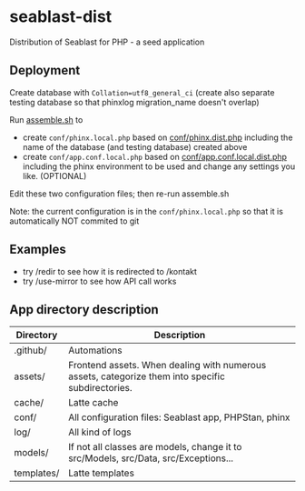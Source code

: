 # seablast-dist
Distribution of Seablast for PHP - a seed application

## Deployment
Create database with `Collation=utf8_general_ci` (create also separate testing database so that phinxlog migration_name doesn't overlap)

Run [assemble.sh](assemble.sh) to

- create `conf/phinx.local.php` based on [conf/phinx.dist.php](conf/phinx.dist.php) including the name of the database (and testing database) created above
- create `conf/app.conf.local.php` based on [conf/app.conf.local.dist.php](conf/app.conf.local.dist.php) including the phinx environment to be used and change any settings you like. (OPTIONAL)

Edit these two configuration files; then re-run assemble.sh

Note: the current configuration is in the `conf/phinx.local.php` so that it is automatically NOT commited to git

## Examples

- try /redir to see how it is redirected to /kontakt
- try /use-mirror to see how API call works

## App directory description
| Directory | Description |
|-----|------|
| .github/ | Automations |
| assets/ | Frontend assets. When dealing with numerous assets, categorize them into specific subdirectories. |
| cache/ | Latte cache |
| conf/ | All configuration files: Seablast app, PHPStan, phinx |
| log/ | All kind of logs |
| models/ | If not all classes are models, change it to src/Models, src/Data, src/Exceptions... |
| templates/ | Latte templates |

